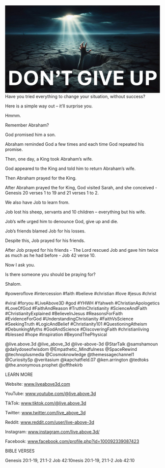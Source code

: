 ![Video cover image](./cover.jpg "cover photo")
Have you tried everything to change your situation, without success?

Here is a simple way out – it’ll surprise you.

Hmmm.

Remember Abraham? 

God promised him a son.

Abraham reminded God a few times and each time God repeated his promise.

Then, one day, a King took Abraham’s wife.

God appeared to the King and told him to return Abraham’s wife.

Then Abraham prayed for the King. 

After Abraham prayed the for King, God visited Sarah, and she conceived - Genesis 20 verses 1 to 19 and 21 verses 1 to 2.

We also have Job to learn from.

Job lost his sheep, servants and 10 children – everything but his wife.

Job’s wife urged him to denounce God, give up and die.

Job’s friends blamed Job for his losses.

Despite this, Job prayed for his friends.

After Job prayed for his friends - The Lord rescued Job and gave him twice as much as he had before - Job 42 verse 10.

Now I ask you.

Is there someone you should be praying for?

Shalom.


#poweroflove #intercession #faith #believe #christian #love #jesus #christ 

#viral #foryou #LiveAbove3D #god #YHWH #Yahweh #ChristianApologetics #LoveOfGod #FaithAndReason #TruthInChristianity #ScienceAndFaith #ChristianityExplained #BelieveInJesus #ReasonsForFaith #EvidenceForGod #UnderstandingChristianity #FaithVsScience #SeekingTruth #LogicAndBelief #Christianity101 #QuestioningAtheism #DebunkingMyths #GodAndScience #DiscoveringFaith #christianliving #blessed #hope #inspiration #BeyondThePhysical

@live.above.3d @live_above_3d @live-above-3d @StarTalk @samshamoun @dailydoseofwisdom @Empathetic_Mindfulness @SpaceRewind @technoplusmedia @Cosmoknowledge @themessagechannel1 @CuriositySp @veritasium @kapchatfield.07 @ken.arrington @tedtoks @the.anonymous.prophet @offthekirb 


LEARN MORE

Website: www.liveabove3d.com

YouTube: www.youtube.com/@live.above.3d

TikTok: www.tiktok.com/@live.above.3d

Twitter: www.twitter.com/live_above_3d

Reddit: www.reddit.com/user/live-above-3d

Instagram: www.instagram.com/live.above.3d/

Facebook: www.facebook.com/profile.php?id=100092339087423


BIBLE VERSES

Genesis 20:1-19, 21:1-2
Job 42:10nesis 20:1-19, 21:1-2
Job 42:10